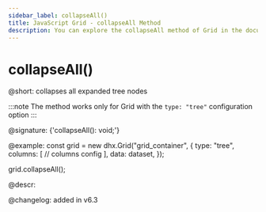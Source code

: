 ```yaml
---
sidebar_label: collapseAll()
title: JavaScript Grid - collapseAll Method 
description: You can explore the collapseAll method of Grid in the documentation of the DHTMLX JavaScript UI library. Browse developer guides and API reference, try out code examples and live demos, and download a free 30-day evaluation version of DHTMLX Suite.
---
```


# collapseAll()

@short: collapses all expanded tree nodes

:::note
The method works only for Grid with the `type: "tree"` configuration option
:::

@signature: {'collapseAll(): void;'}

@example:
const grid = new dhx.Grid("grid_container", {
    type: "tree",
    columns: [
       // columns config
    ],
    data: dataset,
});

grid.collapseAll();

@descr:



@changelog: added in v6.3